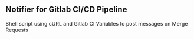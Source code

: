 ## Notifier for Gitlab CI/CD Pipeline
Shell script using cURL and Gitlab CI Variables to post messages on Merge Requests

